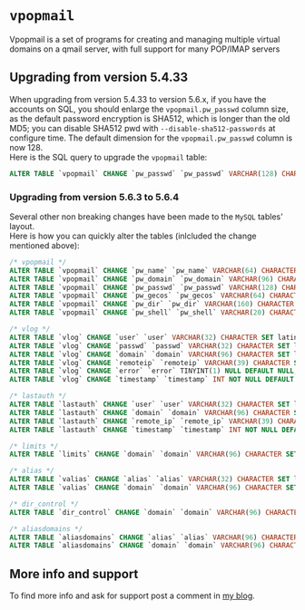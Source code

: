 # `vpopmail`

Vpopmail is a set of programs for creating and managing multiple virtual domains on a qmail server,
with full support for many POP/IMAP servers

## Upgrading from version 5.4.33

When upgrading from version 5.4.33 to version 5.6.x, if you have the accounts on SQL, you should
enlarge the `vpopmail.pw_passwd` column size, as the default password encryption is SHA512, which is
longer than the old MD5; you can disable SHA512 pwd with `--disable-sha512-passwords` at configure time.
The default dimension for the `vpopmail.pw_passwd` column is now 128.  
Here is the SQL query to upgrade the `vpopmail` table:

``` sql
ALTER TABLE `vpopmail` CHANGE `pw_passwd` `pw_passwd` VARCHAR(128) CHARACTER SET latin1 COLLATE latin1_swedish_ci NULL DEFAULT NULL;
```
### Upgrading from version 5.6.3 to 5.6.4

Several other non breaking changes have been made to the `MySQL` tables' layout.  
Here is how you can quickly alter the tables (inlcluded the change mentioned above):

``` sql
/* vpopmail */
ALTER TABLE `vpopmail` CHANGE `pw_name` `pw_name` VARCHAR(64) CHARACTER SET latin1 COLLATE latin1_swedish_ci NOT NULL; 
ALTER TABLE `vpopmail` CHANGE `pw_domain` `pw_domain` VARCHAR(96) CHARACTER SET latin1 COLLATE latin1_swedish_ci NOT NULL; 
ALTER TABLE `vpopmail` CHANGE `pw_passwd` `pw_passwd` VARCHAR(128) CHARACTER SET latin1 COLLATE latin1_swedish_ci NULL DEFAULT NULL;
ALTER TABLE `vpopmail` CHANGE `pw_gecos` `pw_gecos` VARCHAR(64) CHARACTER SET latin1 COLLATE latin1_swedish_ci NULL DEFAULT NULL;
ALTER TABLE `vpopmail` CHANGE `pw_dir` `pw_dir` VARCHAR(160) CHARACTER SET latin1 COLLATE latin1_swedish_ci NULL DEFAULT NULL;
ALTER TABLE `vpopmail` CHANGE `pw_shell` `pw_shell` VARCHAR(20) CHARACTER SET latin1 COLLATE latin1_swedish_ci NULL DEFAULT NULL; 

/* vlog */
ALTER TABLE `vlog` CHANGE `user` `user` VARCHAR(32) CHARACTER SET latin1 COLLATE latin1_swedish_ci NULL DEFAULT NULL; 
ALTER TABLE `vlog` CHANGE `passwd` `passwd` VARCHAR(32) CHARACTER SET latin1 COLLATE latin1_swedish_ci NULL DEFAULT NULL;
ALTER TABLE `vlog` CHANGE `domain` `domain` VARCHAR(96) CHARACTER SET latin1 COLLATE latin1_swedish_ci NULL; 
ALTER TABLE `vlog` CHANGE `remoteip` `remoteip` VARCHAR(39) CHARACTER SET latin1 COLLATE latin1_swedish_ci NULL DEFAULT NULL; 
ALTER TABLE `vlog` CHANGE `error` `error` TINYINT(1) NULL DEFAULT NULL;
ALTER TABLE `vlog` CHANGE `timestamp` `timestamp` INT NOT NULL DEFAULT '0'; 

/* lastauth */
ALTER TABLE `lastauth` CHANGE `user` `user` VARCHAR(32) CHARACTER SET latin1 COLLATE latin1_swedish_ci NOT NULL; 
ALTER TABLE `lastauth` CHANGE `domain` `domain` VARCHAR(96) CHARACTER SET latin1 COLLATE latin1_swedish_ci NOT NULL; 
ALTER TABLE `lastauth` CHANGE `remote_ip` `remote_ip` VARCHAR(39) CHARACTER SET latin1 COLLATE latin1_swedish_ci NOT NULL;
ALTER TABLE `lastauth` CHANGE `timestamp` `timestamp` INT NOT NULL DEFAULT '0'; 

/* limits */
ALTER TABLE `limits` CHANGE `domain` `domain` VARCHAR(96) CHARACTER SET latin1 COLLATE latin1_swedish_ci NOT NULL; 

/* alias */
ALTER TABLE `valias` CHANGE `alias` `alias` VARCHAR(32) CHARACTER SET latin1 COLLATE latin1_swedish_ci NOT NULL;
ALTER TABLE `valias` CHANGE `domain` `domain` VARCHAR(96) CHARACTER SET latin1 COLLATE latin1_swedish_ci NOT NULL;

/* dir_control */
ALTER TABLE `dir_control` CHANGE `domain` `domain` VARCHAR(96) CHARACTER SET latin1 COLLATE latin1_swedish_ci NOT NULL;

/* aliasdomains */
ALTER TABLE `aliasdomains` CHANGE `alias` `alias` VARCHAR(96) CHARACTER SET latin1 COLLATE latin1_swedish_ci NOT NULL;
ALTER TABLE `aliasdomains` CHANGE `domain` `domain` VARCHAR(96) CHARACTER SET latin1 COLLATE latin1_swedish_ci NOT NULL; 
```

## More info and support

To find more info and ask for support post a comment in [my blog](https://www.sagredo.eu/en/qmail-notes-185/installing-and-configuring-vpopmail-81.html).
